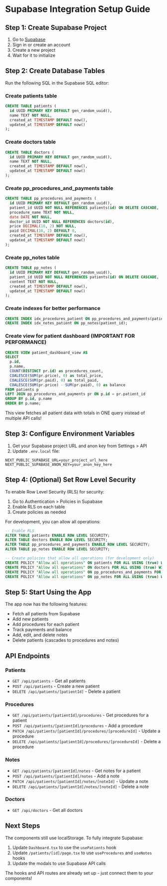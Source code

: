 # Supabase Integration Setup Guide

## Step 1: Create Supabase Project

1. Go to [Supabase](https://supabase.com)
2. Sign in or create an account
3. Create a new project
4. Wait for it to initialize

## Step 2: Create Database Tables

Run the following SQL in the Supabase SQL editor:

### Create patients table

```sql
CREATE TABLE patients (
  id UUID PRIMARY KEY DEFAULT gen_random_uuid(),
  name TEXT NOT NULL,
  created_at TIMESTAMP DEFAULT now(),
  updated_at TIMESTAMP DEFAULT now()
);
```

### Create doctors table

```sql
CREATE TABLE doctors (
  id UUID PRIMARY KEY DEFAULT gen_random_uuid(),
  name TEXT NOT NULL,
  created_at TIMESTAMP DEFAULT now(),
  updated_at TIMESTAMP DEFAULT now()
);
```

### Create pp_procedures_and_payments table

```sql
CREATE TABLE pp_procedures_and_payments (
  id UUID PRIMARY KEY DEFAULT gen_random_uuid(),
  patient_id UUID NOT NULL REFERENCES patients(id) ON DELETE CASCADE,
  procedure_name TEXT NOT NULL,
  date DATE NOT NULL,
  doctor_id UUID NOT NULL REFERENCES doctors(id),
  price DECIMAL(10, 2) NOT NULL,
  paid DECIMAL(10, 2) DEFAULT 0,
  created_at TIMESTAMP DEFAULT now(),
  updated_at TIMESTAMP DEFAULT now()
);
```

### Create pp_notes table

```sql
CREATE TABLE pp_notes (
  id UUID PRIMARY KEY DEFAULT gen_random_uuid(),
  patient_id UUID NOT NULL REFERENCES patients(id) ON DELETE CASCADE,
  content TEXT NOT NULL,
  created_at TIMESTAMP DEFAULT now(),
  updated_at TIMESTAMP DEFAULT now()
);
```

### Create indexes for better performance

```sql
CREATE INDEX idx_procedures_patient ON pp_procedures_and_payments(patient_id);
CREATE INDEX idx_notes_patient ON pp_notes(patient_id);
```

### Create view for patient dashboard (IMPORTANT FOR PERFORMANCE)

```sql
CREATE VIEW patient_dashboard_view AS
SELECT
  p.id,
  p.name,
  COUNT(DISTINCT pr.id) as procedures_count,
  COALESCE(SUM(pr.price), 0) as total_price,
  COALESCE(SUM(pr.paid), 0) as total_paid,
  COALESCE(SUM(pr.price) - SUM(pr.paid), 0) as balance
FROM patients p
LEFT JOIN pp_procedures_and_payments pr ON p.id = pr.patient_id
GROUP BY p.id, p.name
ORDER BY p.name;
```

This view fetches all patient data with totals in ONE query instead of multiple API calls!

## Step 3: Configure Environment Variables

1. Get your Supabase project URL and anon key from Settings > API
2. Update `.env.local` file:

```env
NEXT_PUBLIC_SUPABASE_URL=your_project_url_here
NEXT_PUBLIC_SUPABASE_ANON_KEY=your_anon_key_here
```

## Step 4: (Optional) Set Row Level Security

To enable Row Level Security (RLS) for security:

1. Go to Authentication > Policies in Supabase
2. Enable RLS on each table
3. Create policies as needed

For development, you can allow all operations:

```sql
-- Enable RLS
ALTER TABLE patients ENABLE ROW LEVEL SECURITY;
ALTER TABLE doctors ENABLE ROW LEVEL SECURITY;
ALTER TABLE pp_procedures_and_payments ENABLE ROW LEVEL SECURITY;
ALTER TABLE pp_notes ENABLE ROW LEVEL SECURITY;

-- Create policies that allow all operations (for development only)
CREATE POLICY "Allow all operations" ON patients FOR ALL USING (true) WITH CHECK (true);
CREATE POLICY "Allow all operations" ON doctors FOR ALL USING (true) WITH CHECK (true);
CREATE POLICY "Allow all operations" ON pp_procedures_and_payments FOR ALL USING (true) WITH CHECK (true);
CREATE POLICY "Allow all operations" ON pp_notes FOR ALL USING (true) WITH CHECK (true);
```

## Step 5: Start Using the App

The app now has the following features:

- Fetch all patients from Supabase
- Add new patients
- Add procedures for each patient
- Track payments and balance
- Add, edit, and delete notes
- Delete patients (cascades to procedures and notes)

## API Endpoints

### Patients

- `GET /api/patients` - Get all patients
- `POST /api/patients` - Create a new patient
- `DELETE /api/patients/[patientId]` - Delete a patient

### Procedures

- `GET /api/patients/[patientId]/procedures` - Get procedures for a patient
- `POST /api/patients/[patientId]/procedures` - Add a procedure
- `PATCH /api/patients/[patientId]/procedures/[procedureId]` - Update a procedure
- `DELETE /api/patients/[patientId]/procedures/[procedureId]` - Delete a procedure

### Notes

- `GET /api/patients/[patientId]/notes` - Get notes for a patient
- `POST /api/patients/[patientId]/notes` - Add a note
- `PATCH /api/patients/[patientId]/notes/[noteId]` - Update a note
- `DELETE /api/patients/[patientId]/notes/[noteId]` - Delete a note

### Doctors

- `GET /api/doctors` - Get all doctors

## Next Steps

The components still use localStorage. To fully integrate Supabase:

1. Update `Dashboard.tsx` to use the `usePatients` hook
2. Update `/patients/[id]/page.tsx` to use `useProcedures` and `useNotes` hooks
3. Update the modals to use Supabase API calls

The hooks and API routes are already set up - just connect them to your components!
